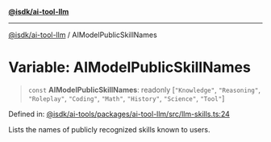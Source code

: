 [**@isdk/ai-tool-llm**](../README.md)

***

[@isdk/ai-tool-llm](../globals.md) / AIModelPublicSkillNames

# Variable: AIModelPublicSkillNames

> `const` **AIModelPublicSkillNames**: readonly \[`"Knowledge"`, `"Reasoning"`, `"Roleplay"`, `"Coding"`, `"Math"`, `"History"`, `"Science"`, `"Tool"`\]

Defined in: [@isdk/ai-tools/packages/ai-tool-llm/src/llm-skills.ts:24](https://github.com/isdk/ai-tool-llm.js/blob/d6d9893dfd318ddf757b21ff3f422c985e852178/src/llm-skills.ts#L24)

Lists the names of publicly recognized skills known to users.
